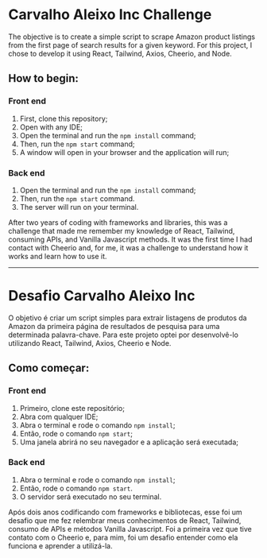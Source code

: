 # Carvalho Aleixo Inc Challenge

The objective is to create a simple script to scrape Amazon product listings from the first page of search results for a given keyword. For this project, I chose to develop it using React, Tailwind, Axios, Cheerio, and Node.

## How to begin:

### Front end

1. First, clone this repository;
2. Open with any IDE;
3. Open the terminal and run the `npm install` command;
4. Then, run the `npm start` command;
5. A window will open in your browser and the application will run;

### Back end

1. Open the terminal and run the `npm install` command;
2. Then, run the `npm start` command.
3. The server will run on your terminal.

After two years of coding with frameworks and libraries, this was a challenge that made me remember my knowledge of React, Tailwind, consuming APIs, and Vanilla Javascript methods. It was the first time I had contact with Cheerio and, for me, it was a challenge to understand how it works and learn how to use it.

---

# Desafio Carvalho Aleixo Inc

O objetivo é criar um script simples para extrair listagens de produtos da Amazon da primeira página de resultados de pesquisa para uma determinada palavra-chave. Para este projeto optei por desenvolvê-lo utilizando React, Tailwind, Axios, Cheerio e Node.

## Como começar:

### Front end

1. Primeiro, clone este repositório;
2. Abra com qualquer IDE;
3. Abra o terminal e rode o comando `npm install`;
4. Então, rode o comando `npm start`;
5. Uma janela abrirá no seu navegador e a aplicação será executada;

### Back end

1. Abra o terminal e rode o comando `npm install`;
2. Então, rode o comando `npm start`.
3. O servidor será executado no seu terminal.

Após dois anos codificando com frameworks e bibliotecas, esse foi um desafio que me fez relembrar meus conhecimentos de React, Tailwind, consumo de APIs e métodos Vanilla Javascript. Foi a primeira vez que tive contato com o Cheerio e, para mim, foi um desafio entender como ela funciona e aprender a utilizá-la.
